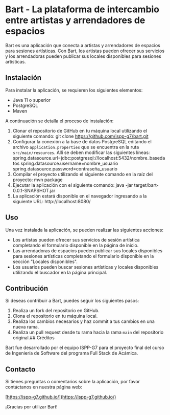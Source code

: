 # Bart - La plataforma de intercambio entre artistas y arrendadores de espacios

Bart es una aplicación que conecta a artistas y arrendadores de espacios para sesiones artísticas. Con Bart, los artistas pueden ofrecer sus servicios y los arrendadoras pueden publicar sus locales disponibles para sesiones artísticas.

## Instalación

Para instalar la aplicación, se requieren los siguientes elementos:

-   Java 11 o superior
-   PostgreSQL
-   Maven

A continuación se detalla el proceso de instalación:
 1.  Clonar el repositorio de GitHub en tu máquina local utilizando el siguiente comando:
 git clone https://github.com/ispp-g7/bart.git
 2.  Configurar la conexión a la base de datos PostgreSQL editando el archivo `application.properties` que se encuentra en la ruta `src/main/resources`. Allí se deben modificar las siguientes líneas:
 spring.datasource.url=jdbc:postgresql://localhost:5432/nombre_basedatos
spring.datasource.username=nombre_usuario
spring.datasource.password=contraseña_usuario
3.  Compilar el proyecto utilizando el siguiente comando en la raíz del proyecto:
mvn package
4.  Ejecutar la aplicación con el siguiente comando:
java -jar target/bart-0.0.1-SNAPSHOT.jar
5.  La aplicación estará disponible en el navegador ingresando a la siguiente URL:
http://localhost:8080/
## Uso

Una vez instalada la aplicación, se pueden realizar las siguientes acciones:

-   Los artistas pueden ofrecer sus servicios de sesión artística completando el formulario disponible en la página de inicio.
-   Las arrendadoras de espacios pueden publicar sus locales disponibles para sesiones artísticas completando el formulario disponible en la sección "Locales disponibles".
-   Los usuarios pueden buscar sesiones artísticas y locales disponibles utilizando el buscador en la página principal.

## Contribución

Si deseas contribuir a Bart, puedes seguir los siguientes pasos:

1.  Realiza un fork del repositorio en GitHub.
2.  Clona el repositorio en tu máquina local.
3.  Realiza los cambios necesarios y haz commit a tus cambios en una nueva rama.
4.  Realiza un pull request desde tu rama hacia la rama `main` del repositorio original.## Créditos

Bart fue desarrollado por el equipo ISPP-G7 para el proyecto final del curso de Ingeniería de Software del programa Full Stack de Acámica.

## Contacto

Si tienes preguntas o comentarios sobre la aplicación, por favor contáctanos en nuestra página web:

[https://ispp-g7.github.io/](https://ispp-g7.github.io/)

¡Gracias por utilizar Bart!

